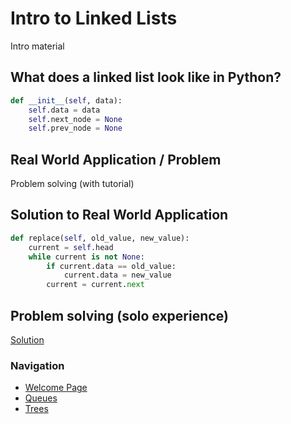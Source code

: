 # Intro to Linked Lists
Intro material

## What does a linked list look like in Python?
```py
def __init__(self, data):
    self.data = data
    self.next_node = None
    self.prev_node = None
```

## Real World Application / Problem
Problem solving (with tutorial)

## Solution to Real World Application

```py
def replace(self, old_value, new_value):
    current = self.head
    while current is not None:
        if current.data == old_value:
            current.data = new_value
        current = current.next
```

## Problem solving (solo experience)

[Solution](solution.md)


### Navigation
- [Welcome Page](welcome.md)
- [Queues](queues.md)
- [Trees](trees.md)